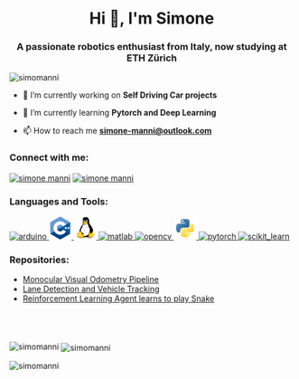 <h1 align="center">Hi 👋, I'm Simone</h1>
<h3 align="center">A passionate robotics enthusiast from Italy, now studying at ETH Zürich</h3>

<p align="left"> <img src="https://komarev.com/ghpvc/?username=simomanni&label=Profile%20views&color=0e75b6&style=flat" alt="simomanni" /> </p>

- 🔭 I’m currently working on **Self Driving Car projects**

- 🌱 I’m currently learning **Pytorch and Deep Learning**

- 📫 How to reach me **simone-manni@outlook.com**

<h3 align="left">Connect with me:</h3>
<p align="left">
<a href="https://www.linkedin.com/in/simone-manni-3b2084254/" target="blank"><img align="center" src="https://raw.githubusercontent.com/rahuldkjain/github-profile-readme-generator/master/src/images/icons/Social/linked-in-alt.svg" alt="simone manni" height="30" width="40" /></a>
<a href="https://www.youtube.com/@SimoneManni2002" target="blank"><img align="center" src="https://raw.githubusercontent.com/rahuldkjain/github-profile-readme-generator/master/src/images/icons/Social/youtube.svg" alt="simone manni" height="30" width="40" /></a>
</p>

<h3 align="left">Languages and Tools:</h3>
<p align="left">
    <a href="https://www.arduino.cc/" target="_blank" rel="noreferrer">
        <img src="https://cdn.worldvectorlogo.com/logos/arduino-1.svg" alt="arduino" width="40" height="40"/>
    </a>
    <a href="https://www.w3schools.com/cpp/" target="_blank" rel="noreferrer">
        <img src="https://raw.githubusercontent.com/devicons/devicon/master/icons/cplusplus/cplusplus-original.svg" alt="cplusplus" width="40" height="40"/>
    </a>
    <a href="https://www.linux.org/" target="_blank" rel="noreferrer">
        <img src="https://raw.githubusercontent.com/devicons/devicon/master/icons/linux/linux-original.svg" alt="linux" width="40" height="40"/>
    </a>
    <a href="https://www.mathworks.com/" target="_blank" rel="noreferrer">
        <img src="https://upload.wikimedia.org/wikipedia/commons/2/21/Matlab_Logo.png" alt="matlab" width="40" height="40"/>
    </a>
    <a href="https://opencv.org/" target="_blank" rel="noreferrer">
        <img src="https://www.vectorlogo.zone/logos/opencv/opencv-icon.svg" alt="opencv" width="40" height="40"/>
    </a>
    <a href="https://www.python.org" target="_blank" rel="noreferrer">
        <img src="https://raw.githubusercontent.com/devicons/devicon/master/icons/python/python-original.svg" alt="python" width="40" height="40"/>
    </a>
    <a href="https://pytorch.org/" target="_blank" rel="noreferrer">
        <img src="https://www.vectorlogo.zone/logos/pytorch/pytorch-icon.svg" alt="pytorch" width="40" height="40"/>
    </a>
    <a href="https://scikit-learn.org/" target="_blank" rel="noreferrer">
        <img src="https://upload.wikimedia.org/wikipedia/commons/0/05/Scikit_learn_logo_small.svg" alt="scikit_learn" width="40" height="40"/>
    </a>
</p>

<h3 align="left">Repositories:</h3>
<ul>
    <li><a href="https://github.com/SimoManni/VAMR-Project-Monocular-Visual-Odometry-Pipeline">Monocular Visual Odometry Pipeline</a></li>
    <li><a href="https://github.com/SimoManni/Lane-Detection-and-Vehicle-Tracking">Lane Detection and Vehicle Tracking</a></li>
    <li><a href="https://github.com/SimoManni/Reinforcement-Learning-Agent-plays-Snake">Reinforcement Learning Agent learns to play Snake</a></li>
</ul>

<div style="clear:both; height:40px;"></div>

<p><img align="left" src="https://github-readme-stats.vercel.app/api/top-langs?username=simomanni&show_icons=true&locale=en&layout=compact" alt="simomanni" /></p>

<p>&nbsp;<img align="center" src="https://github-readme-stats.vercel.app/api?username=simomanni&show_icons=true&locale=en" alt="simomanni" /></p>

<p><img align="center" src="https://github-readme-streak-stats.herokuapp.com/?user=simomanni&" alt="simomanni" /></p>

